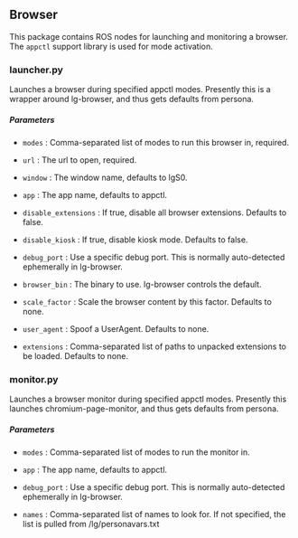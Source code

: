 Browser
-------

This package contains ROS nodes for launching and monitoring a browser.  The `appctl` support library is used for mode activation.

### launcher.py

Launches a browser during specified appctl modes.  Presently this is a wrapper around lg-browser, and thus gets defaults from persona.

##### Parameters

* `modes` : Comma-separated list of modes to run this browser in, required.

* `url` : The url to open, required.

* `window` : The window name, defaults to lgS0.

* `app` : The app name, defaults to appctl.

* `disable_extensions` : If true, disable all browser extensions. Defaults to false.

* `disable_kiosk` : If true, disable kiosk mode. Defaults to false.

* `debug_port` : Use a specific debug port.  This is normally auto-detected ephemerally in lg-browser.

* `browser_bin` : The binary to use.  lg-browser controls the default.

* `scale_factor` : Scale the browser content by this factor. Defaults to none.

* `user_agent` : Spoof a UserAgent. Defaults to none.

* `extensions` : Comma-separated list of paths to unpacked extensions to be loaded. Defaults to none.

### monitor.py

Launches a browser monitor during specified appctl modes.  Presently this launches chromium-page-monitor, and thus gets defaults from persona.

##### Parameters

* `modes` : Comma-separated list of modes to run the monitor in.

* `app` : The app name, defaults to appctl.

* `debug_port` : Use a specific debug port.  This is normally auto-detected ephemerally in lg-browser.

* `names` : Comma-separated list of names to look for. If not specified, the list is pulled from /lg/personavars.txt
